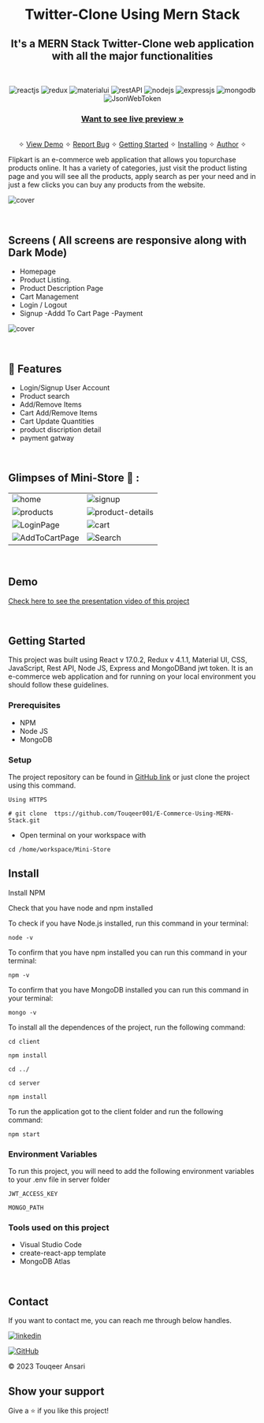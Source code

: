 <h1 align="center">Twitter-Clone Using Mern Stack</h1> 

<h2 align="center">It's a MERN Stack Twitter-Clone web application with all the major functionalities</h2>

<br />
<p align="center">
    <img src="https://img.shields.io/badge/React_(17.0.2)-20232A?style=for-the-badge&logo=react&logoColor=61DAFB" alt="reactjs" />
    <img src="https://img.shields.io/badge/Redux_(4.1.1)-593D88?style=for-the-badge&logo=redux&logoColor=white" alt="redux" />
    <img src="https://img.shields.io/badge/materialui%20UI-3bc7bd?style=for-the-badge&logo=materialui&logoColor=white" alt="materialui"/>
    <img src="https://img.shields.io/badge/Rest_API-02303A?style=for-the-badge&logo=react-router&logoColor=white" alt="restAPI"/>
    <img src="https://img.shields.io/badge/Node.js-339933?style=for-the-badge&logo=nodedotjs&logoColor=white" alt="nodejs" />
    <img src="https://img.shields.io/badge/Express.js-000000?style=for-the-badge&logo=express&logoColor=white" alt="expressjs"/>
    <img src="https://img.shields.io/badge/MongoDB-4EA94B?style=for-the-badge&logo=mongodb&logoColor=white" alt="mongodb"/>
     <img src="https://img.shields.io/badge/JWT-000000?style=for-the-badge&logo=JSON%20web%20tokens&logoColor=white" alt="JsonWebToken" />
</p>

<h3 align="center"><a href="https://swipekart.000webhostapp.com"><strong>Want to see live preview »</strong></a></h3>

<p align="center"> 
    <br />&#10023;
    <a href="#Demo">View Demo</a>   &#10023;  
    <a href="https://github.com/Touqeer001/E-Commerce-Using-MERN-Stack/issues">Report Bug</a> &#10023;
    <a href="#Getting-Started">Getting Started</a> &#10023; <a href="#Install">Installing</a> &#10023;    
    <a href="#Contact">Author</a> &#10023;
  </p>
  
Flipkart is an e-commerce web application that allows you topurchase products online. It has a variety of categories, just visit the product listing page and you will see all the products, apply search as per your need and in just a few clicks you can buy any products from the website.
  
 ![cover](https://github.com/Touqeer001/E-Commerce-Using-MERN-Stack/assets/126690073/8fca9388-e212-4047-99cb-b4a17afd54c6)


  
  <br />
  
  ## Screens ( All screens are responsive along with Dark Mode)
   - Homepage
   - Product Listing.
   - Product Description Page
   - Cart Management
   - Login / Logout
   - Signup
   -Addd To Cart Page
   -Payment 



 ![cover](https://github.com/Touqeer001/E-Commerce-Using-MERN-Stack/assets/126690073/8fca9388-e212-4047-99cb-b4a17afd54c6)


<br />


## 🚀 Features
- Login/Signup User Account
- Product search
- Add/Remove Items
- Cart Add/Remove Items
- Cart Update Quantities
- product discription detail
- payment gatway
  


<br />

## Glimpses of Mini-Store 🙈 :


<table>
  <tr>
    <td><img src="https://github.com/Touqeer001/E-Commerce-Using-MERN-Stack/assets/126690073/8fca9388-e212-4047-99cb-b4a17afd54c6" alt="home" /></td>
    <td><img src="https://github.com/Touqeer001/E-Commerce-Using-MERN-Stack/assets/126690073/6c9d2e85-3a6a-4d9c-b76d-806b57b6889a" alt="signup" /></td>
  </tr>
  <tr>
    <td><img src="https://github.com/Touqeer001/E-Commerce-Using-MERN-Stack/assets/126690073/f8d87bfd-132e-4986-a510-e6ae97f3695c" alt="products" /></td>
    <td><img src="https://github.com/Touqeer001/E-Commerce-Using-MERN-Stack/assets/126690073/f8d87bfd-132e-4986-a510-e6ae97f3695c" alt="product-details" /></td>
  </tr>
  <tr>
    <td><img src="https://github.com/Touqeer001/E-Commerce-Using-MERN-Stack/assets/126690073/b9a048cc-b134-4ea2-8ee5-c4c272a01d8b" alt="LoginPage" /></td>
    <td><img src="https://github.com/Touqeer001/E-Commerce-Using-MERN-Stack/assets/126690073/06d1ea32-1612-4d3e-8041-27544b5b50da" alt="cart" /></td>
  </tr>
  <tr>
    <td><img src="https://github.com/Touqeer001/E-Commerce-Using-MERN-Stack/assets/126690073/0bd2bb20-5fb6-4ff8-b432-35597df033e2" alt="AddToCartPage" /></td>
    <td><img src="https://github.com/Touqeer001/E-Commerce-Using-MERN-Stack/assets/126690073/11b2affe-9424-4d8c-a432-97f1f9d392f0" alt="Search" /></td>
  </tr>
</table>

<br />



## Demo

[Check here to see the presentation video of this project](https://github.com/Touqeer001/E-Commerce-Using-MERN-Stack.git)


<br/>


## Getting Started

This project was built using React v 17.0.2, Redux v 4.1.1, Material UI, CSS, JavaScript, Rest API, Node JS, Express and MongoDBand jwt token. It is an e-commerce web application and for running on your local environment you should follow these guidelines.


### Prerequisites

- NPM 
- Node JS
- MongoDB

### Setup


The project repository can be found in [GitHub link](ttps://github.com/Touqeer001/E-Commerce-Using-MERN-Stack.git) or just clone the project using this command. 


```
Using HTTPS

# git clone  ttps://github.com/Touqeer001/E-Commerce-Using-MERN-Stack.git
```

+ Open terminal on your workspace with

```
cd /home/workspace/Mini-Store
```


## Install

Install NPM

Check that you have node and npm installed

To check if you have Node.js installed, run this command in your terminal:


```
node -v
```

To confirm that you have npm installed you can run this command in your terminal:


```
npm -v
```

To confirm that you have MongoDB installed you can run this command in your terminal:


```
mongo -v
```


To install all the dependences of the project, run the following command:


```
cd client

npm install

cd ../

cd server

npm install
```


To run the application got to the client folder and run the following command:

```
npm start
```

### Environment Variables

To run this project, you will need to add the following environment variables to your .env file in server folder

`JWT_ACCESS_KEY`

`MONGO_PATH`


### Tools used on this project

- Visual Studio Code
- create-react-app template
- MongoDB Atlas

<br/>



## Contact

If you want to contact me, you can reach me through below handles.


[![linkedin](https://img.shields.io/badge/touqeer-0077B5?style=for-the-badge&logo=linkedin&logoColor=white)](https://www.linkedin.com/in/touqeer-ansari) 


[![GitHub](https://img.shields.io/badge/Touqeer001-20232A?style=for-the-badge&logo=Github&logoColor=white)](https://github.com/Touqeer001)

© 2023 Touqeer Ansari




## Show your support

Give a ⭐️ if you like this project!
